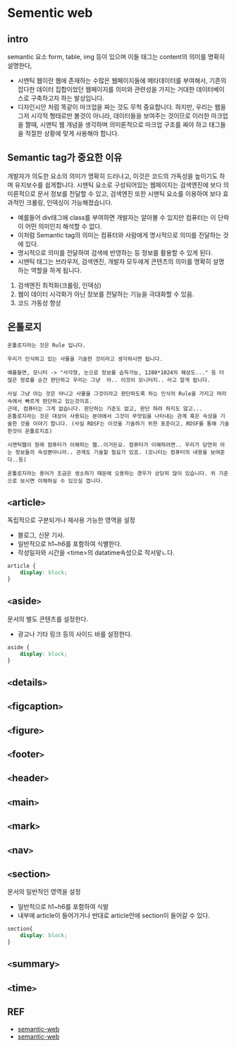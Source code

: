 # Sementic web

## intro
semantic 요소
form, table, img 등이 있으며 이들 태그는 content의 의미를 명확히 설명한다,

- 시멘틱 웹이란 웹에 존재하는 수많은 웹페이지들에 메타데이터를 부여해서, 기존의 잡다한 데이터 집합이었던 웹페이지를 의미와 관련성을 가지는 거대한 데이터베이스로 구축하고자 하는 발상입니다.
- 디자인시안 처럼 똑같이 마크업을 짜는 것도 무척 중요합니다. 하지만, 우리는 웹을 그저 시각적 형태로만 볼것이 아니라, 데이터들을 보여주는 것이므로 이러한 마크업을 짤때, 시맨틱 웹 개념을 생각하며 의미론적으로 마크업 구조를 짜야 하고 태그들을 적절한 상황에 맞게 사용해야 합니다.



## Semantic tag가 중요한 이유
개발자가 의도한 요소의 의미가 명확히 드러나고, 이것은 코드의 가독성을 높이기도 하며 유지보수를 쉽게합니다.
시맨틱 요소로 구성되어있는 웹페이지는 검색엔진에 보다 의미론적으로 문서 정보를 전달할 수 있고, 검색엔진 또한 시맨틱 요소를 이용하여 보다 효과적인 크롤링, 인덱싱이 가능해졌습니다.


- 예를들어 div태그에 class를 부여하면 개발자는 알아볼 수 있지만 컴퓨터는 이 단락이 어떤 의미인지 해석할 수 없다.
- 이처럼 Semantic tag의 의미는 컴퓨터와 사람에게 명시적으로 의미를 전달하는 것에 있다.
- 명시적으로 의미를 전달하여 검색에 반영하는 등 정보를 활용할 수 있게 된다.
- 시맨틱 태그는 브라우저, 검색엔진, 개발자 모두에게 콘텐츠의 의미를 명확히 설명하는 역할을 하게 됩니다.

1. 검색엔진 최적화(크롤링, 인덱싱)
2. 웹이 데이터 시각화가 아닌 정보를 전달하는 기능을 극대화할 수 있음.
3. 코드 가동성 향상


## 온톨로지
```
온톨로지라는 것은 Rule 입니다.

우리가 인식하고 있는 사물을 기술한 것이라고 생각하시면 됩니다.

예를들면, 모니터 -> "사각형, 눈으로 정보를 습득가능, 1280*1024의 해상도..." 등 더 많은 정로를 순간 판단하고 우리는 그냥  아.. 이것이 모니터지.. 라고 알게 됩니다.

사실 그냥 아는 것은 아니고 사물을 그것이라고 판단하도록 하는 인식의 Rule을 가지고 머리속에서 빠르게 판단하고 있는것이죠.
근데, 컴퓨터는 그게 없습니다. 판단하는 기준도 없고, 판단 하려 하지도 않고...
온톨로지라는 것은 대상이 사용되는 분야에서 그것이 무엇임을 나타내는 관계 혹은 속성을 기술한 것을 이야기 합니다. (사실 RDSF는 이것을 기술하기 위한 표준이고, RDSF를 통해 기술한것이 온톨로지죠)

시맨틱웹이 원래 컴퓨터가 이해하는 웹..이거든요. 컴퓨터가 이해하려면.. 우리가 당연히 아는 정보들의 속성뿐아니라.. 관계도 기술할 필요가 있죠. (모니터는 컴퓨터의 내용을 보여준다..등)

온톨로지라는 용어가 조금은 생소하기 때문에 오용하는 경우가 상당히 많이 있습니다. 위 기준으로 보시면 이해하실 수 있으실 껍니다.

```

## `<`article`>`  
독립적으로 구분되거나 재사용 가능한 영역을 설정
- 블로그, 신문 기사.
- 일반적으로 h1~h6를 포함하여 식별한다.
- 작성일자와 시간을 \<time\>의 datatime속성으로 작서앟ㄴ다.

```css
article {
    display: block;
}
```



## `<`aside`>`  
문서의 별도 콘텐츠를 설정한다.
- 광고나 기타 링크 등의 사이드 바를 설정한다.

```css
aside {
    display: block;
}

```


## `<`details`>`   
## `<`figcaption`>`  
## `<`figure`>`  
## `<`footer`>`  

## `<`header`>`  


## `<`main`>`  
## `<`mark`>`  
## `<`nav`>`  
## `<`section`>`   
문서의 일반적인 영역을 설정
- 일반적으로 h1~h6를 포함하여 식발
- 내부에 article이 들어가거나 반대로 article안에 section이 들어갈 수 있다.

```css
section{
    display: block;
}
```

## `<`summary`>`  
## `<`time`>`  


## REF 
- [semantic-web](https://poiemaweb.com/html5-semantic-web)
- [semantic-web](https://ideveloper2.tistory.com/164)
